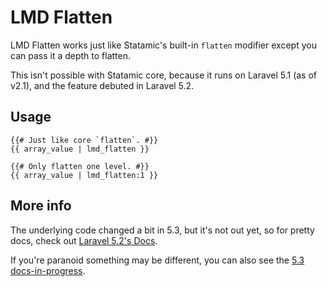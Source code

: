 # LMD Flatten
LMD Flatten works just like Statamic's built-in `flatten` modifier except you can pass it a depth
to flatten.

This isn't possible with Statamic core, because it runs on Laravel 5.1 (as of v2.1), and the feature
debuted in Laravel 5.2.

## Usage
```statamic
{{# Just like core `flatten`. #}}
{{ array_value | lmd_flatten }}

{{# Only flatten one level. #}}
{{ array_value | lmd_flatten:1 }}
```

## More info
The underlying code changed a bit in 5.3, but it's not out yet, so for pretty docs, check out
[Laravel 5.2's Docs][5.2].

If you're paranoid something may be different, you can also see the [5.3 docs-in-progress][5.3].

[5.2]: https://laravel.com/docs/5.2/collections#method-flatten
[5.3]: https://github.com/laravel/docs/blob/5.3/collections.md
